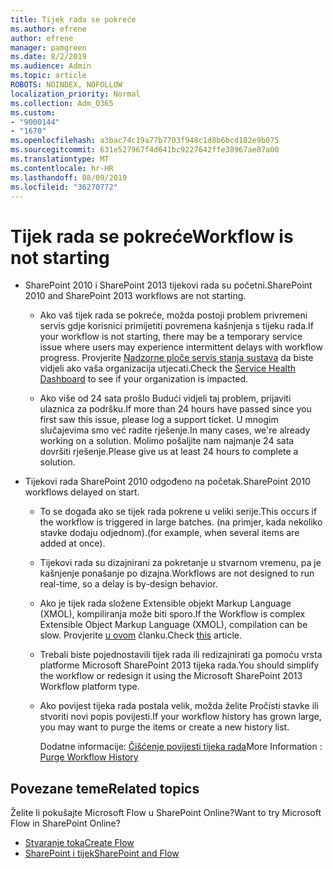```yaml
---
title: Tijek rada se pokreće
ms.author: efrene
author: efrene
manager: pamgreen
ms.date: 8/2/2019
ms.audience: Admin
ms.topic: article
ROBOTS: NOINDEX, NOFOLLOW
localization_priority: Normal
ms.collection: Adm_O365
ms.custom:
- "9000144"
- "1670"
ms.openlocfilehash: a3bac74c19a77b7703f948c1d8b6bcd182e9b075
ms.sourcegitcommit: 631e527967f4d641bc9227642ffe38967ae87a00
ms.translationtype: MT
ms.contentlocale: hr-HR
ms.lasthandoff: 08/09/2019
ms.locfileid: "36270772"
---
```

# <a name="workflow-is-not-starting"></a><span data-ttu-id="1e6b9-102">Tijek rada se pokreće</span><span class="sxs-lookup"><span data-stu-id="1e6b9-102">Workflow is not starting</span></span>

- <span data-ttu-id="1e6b9-103">SharePoint 2010 i SharePoint 2013 tijekovi rada su početni.</span><span class="sxs-lookup"><span data-stu-id="1e6b9-103">SharePoint 2010 and SharePoint 2013 workflows are not starting.</span></span>

    - <span data-ttu-id="1e6b9-104">Ako vaš tijek rada se pokreće, možda postoji problem privremeni servis gdje korisnici primijetiti povremena kašnjenja s tijeku rada.</span><span class="sxs-lookup"><span data-stu-id="1e6b9-104">If your workflow is not starting, there may be a temporary service issue where users may experience intermittent delays with workflow progress.</span></span> <span data-ttu-id="1e6b9-105">Provjerite [Nadzorne ploče servis stanja sustava](https:/admin.microsoft.com/AdminPortal/Home#/servicehealth) da biste vidjeli ako vaša organizacija utjecati.</span><span class="sxs-lookup"><span data-stu-id="1e6b9-105">Check the [Service Health Dashboard](https:/admin.microsoft.com/AdminPortal/Home#/servicehealth) to see if your organization is impacted.</span></span>

    - <span data-ttu-id="1e6b9-106">Ako više od 24 sata prošlo Budući vidjeli taj problem, prijaviti ulaznica za podršku.</span><span class="sxs-lookup"><span data-stu-id="1e6b9-106">If more than 24 hours have passed since you first saw this issue, please log a support ticket.</span></span> <span data-ttu-id="1e6b9-107">U mnogim slučajevima smo već radite rješenje.</span><span class="sxs-lookup"><span data-stu-id="1e6b9-107">In many cases, we're already working on a solution.</span></span> <span data-ttu-id="1e6b9-108">Molimo pošaljite nam najmanje 24 sata dovršiti rješenje.</span><span class="sxs-lookup"><span data-stu-id="1e6b9-108">Please give us at least 24 hours to complete a solution.</span></span>

- <span data-ttu-id="1e6b9-109">Tijekovi rada SharePoint 2010 odgođeno na početak.</span><span class="sxs-lookup"><span data-stu-id="1e6b9-109">SharePoint 2010 workflows delayed on start.</span></span>

    - <span data-ttu-id="1e6b9-110">To se događa ako se tijek rada pokrene u veliki serije.</span><span class="sxs-lookup"><span data-stu-id="1e6b9-110">This occurs if the workflow is triggered in large batches.</span></span> <span data-ttu-id="1e6b9-111">(na primjer, kada nekoliko stavke dodaju odjednom).</span><span class="sxs-lookup"><span data-stu-id="1e6b9-111">(for example, when several items are added at once).</span></span>

    - <span data-ttu-id="1e6b9-112">Tijekovi rada su dizajnirani za pokretanje u stvarnom vremenu, pa je kašnjenje ponašanje po dizajna.</span><span class="sxs-lookup"><span data-stu-id="1e6b9-112">Workflows are not designed to run real-time, so a delay is by-design behavior.</span></span>

   -  <span data-ttu-id="1e6b9-113">Ako je tijek rada složene Extensible objekt Markup Language (XMOL), kompiliranja može biti sporo.</span><span class="sxs-lookup"><span data-stu-id="1e6b9-113">If the Workflow is complex Extensible Object Markup Language (XMOL), compilation can be slow.</span></span> <span data-ttu-id="1e6b9-114">Provjerite [u ovom](https://support.microsoft.com/en-us/kb/3043697) članku.</span><span class="sxs-lookup"><span data-stu-id="1e6b9-114">Check [this](https://support.microsoft.com/en-us/kb/3043697) article.</span></span>

    - <span data-ttu-id="1e6b9-115">Trebali biste pojednostavili tijek rada ili redizajnirati ga pomoću vrsta platforme Microsoft SharePoint 2013 tijeka rada.</span><span class="sxs-lookup"><span data-stu-id="1e6b9-115">You should simplify the workflow or redesign it using the Microsoft SharePoint 2013 Workflow platform type.</span></span>

    - <span data-ttu-id="1e6b9-116">Ako povijest tijeka rada postala velik, možda želite Pročisti stavke ili stvoriti novi popis povijesti.</span><span class="sxs-lookup"><span data-stu-id="1e6b9-116">If your workflow history has grown large, you may want to purge the items or create a new history list.</span></span>

        <span data-ttu-id="1e6b9-117">Dodatne informacije: [Čišćenje povijesti tijeka rada](https://blogs.technet.microsoft.com/marj/2015/08/07/sharepoint-2010-workflows-best-practice-purge-workflow-history-list-items/)</span><span class="sxs-lookup"><span data-stu-id="1e6b9-117">More Information : [Purge Workflow History](https://blogs.technet.microsoft.com/marj/2015/08/07/sharepoint-2010-workflows-best-practice-purge-workflow-history-list-items/)</span></span>


## <a name="related-topics"></a><span data-ttu-id="1e6b9-118">Povezane teme</span><span class="sxs-lookup"><span data-stu-id="1e6b9-118">Related topics</span></span>
<span data-ttu-id="1e6b9-119">Želite li pokušajte Microsoft Flow u SharePoint Online?</span><span class="sxs-lookup"><span data-stu-id="1e6b9-119">Want to try Microsoft Flow in SharePoint Online?</span></span>
- [<span data-ttu-id="1e6b9-120">Stvaranje toka</span><span class="sxs-lookup"><span data-stu-id="1e6b9-120">Create Flow</span></span>](https://support.office.com/article/Create-a-flow-for-a-list-or-library-in-SharePoint-Online-or-OneDrive-for-Business-a9c3e03b-0654-46af-a254-20252e580d01) 
- [<span data-ttu-id="1e6b9-121">SharePoint i tijek</span><span class="sxs-lookup"><span data-stu-id="1e6b9-121">SharePoint and Flow</span></span>](https://flow.microsoft.com/blog/sharepoint-and-flow/) 


